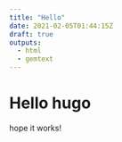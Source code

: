 ```yaml
---
title: "Hello"
date: 2021-02-05T01:44:15Z
draft: true
outputs:
  - html
  - gemtext
---
```


# Hello hugo

hope it works!
